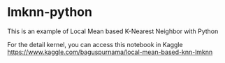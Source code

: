 # lmknn-python
This is an example of Local Mean based K-Nearest Neighbor with Python

For the detail kernel, you can access this notebook in Kaggle
https://www.kaggle.com/baguspurnama/local-mean-based-knn-lmknn
